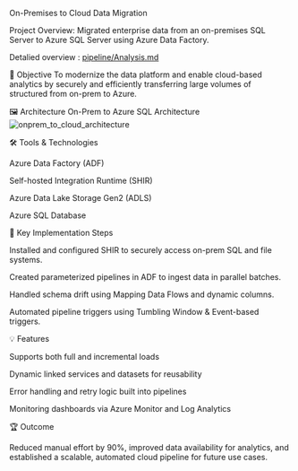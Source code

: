 On-Premises to Cloud Data Migration

Project Overview: Migrated enterprise data from an on-premises SQL Server  to Azure SQL Server using Azure Data Factory.

Detalied overview :    [pipeline/Analysis.md](https://github.com/bhavya155/Onprem_Cloud_Migration/blob/7c5a0adbaed2ab7e70e5958617937cb58bf9cfad/pipeline/Analysis.md)

🚀 Objective
To modernize the data platform and enable cloud-based analytics by securely and efficiently transferring large volumes of structured from on-prem to Azure.

🖼️ Architecture
On-Prem to Azure SQL Architecture
![onprem_to_cloud_architecture](https://github.com/user-attachments/assets/a27a4c46-bae9-4fe9-b7be-dc880fc8e04d)

🛠 Tools & Technologies

Azure Data Factory (ADF)

Self-hosted Integration Runtime (SHIR)

Azure Data Lake Storage Gen2 (ADLS)

Azure SQL Database

🔧 Key Implementation Steps

Installed and configured SHIR to securely access on-prem SQL and file systems.

Created parameterized pipelines in ADF to ingest data in parallel batches.

Handled schema drift using Mapping Data Flows and dynamic columns.

Automated pipeline triggers using Tumbling Window & Event-based triggers.

💡 Features

Supports both full and incremental loads

Dynamic linked services and datasets for reusability

Error handling and retry logic built into pipelines

Monitoring dashboards via Azure Monitor and Log Analytics

🏆 Outcome

Reduced manual effort by 90%, improved data availability for analytics, and established a scalable, automated cloud pipeline for future use cases.
